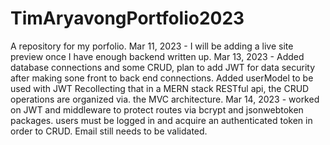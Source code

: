 # TimAryavongPortfolio2023
A repository for my porfolio.
Mar 11, 2023 - I will be adding a live site preview once I have enough backend written up.
Mar 13, 2023 - Added database connections and some CRUD, plan to add JWT for data security after making sone front to back end connections. 
Added userModel to be used with JWT
Recollecting that in a MERN stack RESTful api, the CRUD operations are organized via. the MVC architecture.
Mar 14, 2023 - worked on JWT and middleware to protect routes via bcrypt and jsonwebtoken packages. users must be logged in and acquire an authenticated token in order to CRUD. Email still needs to be validated.